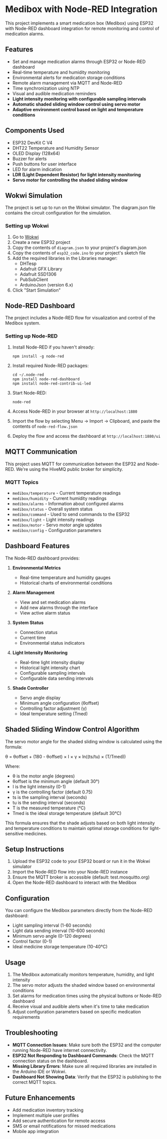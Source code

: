 # Medibox with Node-RED Integration

This project implements a smart medication box (Medibox) using ESP32 with Node-RED dashboard integration for remote monitoring and control of medication alarms.

## Features

- Set and manage medication alarms through ESP32 or Node-RED dashboard
- Real-time temperature and humidity monitoring
- Environmental alerts for medication storage conditions
- Remote alarm management via MQTT and Node-RED
- Time synchronization using NTP
- Visual and audible medication reminders
- **Light intensity monitoring with configurable sampling intervals**
- **Automatic shaded sliding window control using servo motor**
- **Adaptive environment control based on light and temperature conditions**

## Components Used

- ESP32 DevKit C V4
- DHT22 Temperature and Humidity Sensor
- OLED Display (128x64)
- Buzzer for alerts
- Push buttons for user interface
- LED for alarm indication
- **LDR (Light Dependent Resistor) for light intensity monitoring**
- **Servo motor for controlling the shaded sliding window**

## Wokwi Simulation

The project is set up to run on the Wokwi simulator. The diagram.json file contains the circuit configuration for the simulation.

### Setting up Wokwi

1. Go to [Wokwi](https://wokwi.com/)
2. Create a new ESP32 project
3. Copy the contents of `diagram.json` to your project's diagram.json
4. Copy the contents of `esp32_code.ino` to your project's sketch file
5. Add the required libraries in the Libraries manager:
   - DHTesp
   - Adafruit GFX Library
   - Adafruit SSD1306
   - PubSubClient
   - ArduinoJson (version 6.x)
6. Click "Start Simulation"

## Node-RED Dashboard

The project includes a Node-RED flow for visualization and control of the Medibox system.

### Setting up Node-RED

1. Install Node-RED if you haven't already:
   ```
   npm install -g node-red
   ```

2. Install required Node-RED packages:
   ```
   cd ~/.node-red
   npm install node-red-dashboard
   npm install node-red-contrib-ui-led
   ```

3. Start Node-RED:
   ```
   node-red
   ```

4. Access Node-RED in your browser at `http://localhost:1880`

5. Import the flow by selecting Menu → Import → Clipboard, and paste the contents of `node-red-flow.json`

6. Deploy the flow and access the dashboard at `http://localhost:1880/ui`

## MQTT Communication

This project uses MQTT for communication between the ESP32 and Node-RED. We're using the HiveMQ public broker for simplicity.

### MQTT Topics

- `medibox/temperature` - Current temperature readings
- `medibox/humidity` - Current humidity readings
- `medibox/alarms` - Information about configured alarms
- `medibox/status` - Overall system status
- `medibox/command` - Used to send commands to the ESP32
- `medibox/light` - Light intensity readings
- `medibox/motor` - Servo motor angle updates
- `medibox/config` - Configuration parameters

## Dashboard Features

The Node-RED dashboard provides:

1. **Environmental Metrics**
   - Real-time temperature and humidity gauges
   - Historical charts of environmental conditions

2. **Alarm Management**
   - View and set medication alarms
   - Add new alarms through the interface
   - View active alarm status

3. **System Status**
   - Connection status
   - Current time
   - Environmental status indicators

4. **Light Intensity Monitoring**
   - Real-time light intensity display
   - Historical light intensity chart
   - Configurable sampling intervals
   - Configurable data sending intervals

5. **Shade Controller**
   - Servo angle display
   - Minimum angle configuration (θoffset)
   - Controlling factor adjustment (γ)
   - Ideal temperature setting (Tmed)

## Shaded Sliding Window Control Algorithm

The servo motor angle for the shaded sliding window is calculated using the formula:

θ = θoffset + (180 - θoffset) × I × γ × ln((ts/tu) × (T/Tmed))

Where:
- θ is the motor angle (degrees)
- θoffset is the minimum angle (default 30°)
- I is the light intensity (0-1)
- γ is the controlling factor (default 0.75)
- ts is the sampling interval (seconds)
- tu is the sending interval (seconds)
- T is the measured temperature (°C)
- Tmed is the ideal storage temperature (default 30°C)

This formula ensures that the shade adjusts based on both light intensity and temperature conditions to maintain optimal storage conditions for light-sensitive medicines.

## Setup Instructions

1. Upload the ESP32 code to your ESP32 board or run it in the Wokwi simulator
2. Import the Node-RED flow into your Node-RED instance
3. Ensure the MQTT broker is accessible (default: test.mosquitto.org)
4. Open the Node-RED dashboard to interact with the Medibox

## Configuration

You can configure the Medibox parameters directly from the Node-RED dashboard:

- Light sampling interval (1-60 seconds)
- Light data sending interval (10-600 seconds)
- Minimum servo angle (0-120 degrees)
- Control factor (0-1)
- Ideal medicine storage temperature (10-40°C)

## Usage

1. The Medibox automatically monitors temperature, humidity, and light intensity
2. The servo motor adjusts the shaded window based on environmental conditions
3. Set alarms for medication times using the physical buttons or Node-RED dashboard
4. Receive visual and audible alerts when it's time to take medication
5. Adjust configuration parameters based on specific medication requirements

## Troubleshooting

- **MQTT Connection Issues**: Make sure both the ESP32 and the computer running Node-RED have internet connectivity.
- **ESP32 Not Responding to Dashboard Commands**: Check the MQTT connection status on the dashboard.
- **Missing Library Errors**: Make sure all required libraries are installed in the Arduino IDE or Wokwi.
- **Dashboard Not Showing Data**: Verify that the ESP32 is publishing to the correct MQTT topics.

## Future Enhancements

- Add medication inventory tracking
- Implement multiple user profiles
- Add secure authentication for remote access
- SMS or email notifications for missed medications
- Mobile app integration 